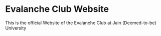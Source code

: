 # Evalanche Club Website

This is the official Website of the Evalanche Club at Jain (Deemed-to-be) University
